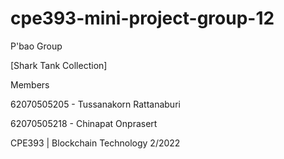 # cpe393-mini-project-group-12

P'bao Group

[Shark Tank Collection]

Members


62070505205 - Tussanakorn Rattanaburi

62070505218 - Chinapat Onprasert


CPE393 | Blockchain Technology 2/2022
